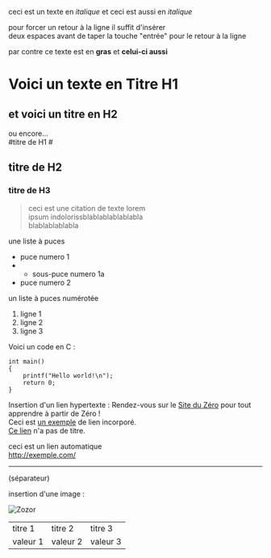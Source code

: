ceci est un texte en *italique*
et ceci est aussi en _italique_

pour forcer un retour à la ligne il suffit d'insérer  
deux espaces avant de taper la touche "entrée" pour le retour à la ligne

par contre ce texte est en **gras**
et __celui-ci aussi__

Voici un texte en Titre H1
=============

et voici un titre en H2
-----

ou encore...  
#titre de H1 #
## titre de H2 ##
### titre de H3 ###



> ceci est une citation de texte lorem  
> ipsum indolorissblablablablablabla  
> blablablablabla

une liste à puces
* puce numero 1
* * sous-puce numero 1a
* puce numero 2

un liste à puces numérotée  
1. ligne 1  
2. ligne 2  
3. ligne 3

Voici un code en C :

    int main()
    {
        printf("Hello world!\n");
        return 0;
    }
    
Insertion d'un lien hypertexte :
Rendez-vous sur le [Site du Zéro](http://www.siteduzero.com) pour tout apprendre à partir de Zéro !  
Ceci est [un exemple](http://exemple.com/ "Titre") de lien incorporé.  
[Ce lien](http://exemple.net/) n'a pas de titre.  

ceci est un lien automatique  
<http://exemple.com/>


------------------
(séparateur)


insertion d'une image :

![Zozor](http://uploads.siteduzero.com/files/420001_421000/420263.png)



<table>
    <tr>
        <td>titre 1</td>
        <td>titre 2</td>
        <td>titre 3</td>
    </tr>
        <tr>
        <td>valeur 1</td>
        <td>valeur 2</td>
        <td>valeur 3</td>
    </tr>
</table>


